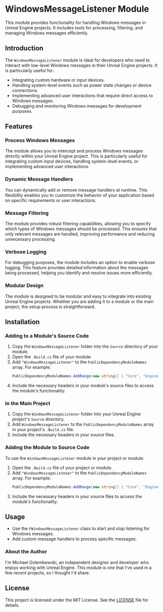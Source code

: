 # WindowsMessageListener Module

This module provides functionality for handling Windows messages in Unreal Engine projects. It includes tools for processing, filtering, and managing Windows messages efficiently.

## Introduction
The `WindowsMessageListener` module is ideal for developers who need to interact with low-level Windows messages in their Unreal Engine projects. It is particularly useful for:
- Integrating custom hardware or input devices.
- Handling system-level events such as power state changes or device connections.
- Implementing advanced user interactions that require direct access to Windows messages.
- Debugging and monitoring Windows messages for development purposes.

## Features

### Process Windows Messages
The module allows you to intercept and process Windows messages directly within your Unreal Engine project. This is particularly useful for integrating custom input devices, handling system-level events, or implementing advanced user interactions.

### Dynamic Message Handlers
You can dynamically add or remove message handlers at runtime. This flexibility enables you to customize the behavior of your application based on specific requirements or user interactions.

### Message Filtering
The module provides robust filtering capabilities, allowing you to specify which types of Windows messages should be processed. This ensures that only relevant messages are handled, improving performance and reducing unnecessary processing.

### Verbose Logging
For debugging purposes, the module includes an option to enable verbose logging. This feature provides detailed information about the messages being processed, helping you identify and resolve issues more efficiently.

### Modular Design
The module is designed to be modular and easy to integrate into existing Unreal Engine projects. Whether you are adding it to a module or the main project, the setup process is straightforward.

## Installation

### Adding to a Module's Source Code
1. Copy the `WindowsMessageListener` folder into the `Source` directory of your module.
2. Open the `.Build.cs` file of your module.
3. Add `"WindowsMessageListener"` to the `PublicDependencyModuleNames` array. For example:
   ```csharp
   PublicDependencyModuleNames.AddRange(new string[] { "Core", "Engine", "WindowsMessageListener" });
   ```
4. Include the necessary headers in your module's source files to access the module's functionality.

### In the Main Project
1. Copy the `WindowsMessageListener` folder into your Unreal Engine project's `Source` directory.
2. Add `WindowsMessageListener` to the `PublicDependencyModuleNames` array in your project's `.Build.cs` file.
3. Include the necessary headers in your source files.

### Adding the Module to Source Code
To use the `WindowsMessageListener` module in your project or module:
1. Open the `.Build.cs` file of your project or module.
2. Add `"WindowsMessageListener"` to the `PublicDependencyModuleNames` array. For example:
   ```csharp
   PublicDependencyModuleNames.AddRange(new string[] { "Core", "Engine", "WindowsMessageListener" });
   ```
3. Include the necessary headers in your source files to access the module's functionality.

## Usage
- Use the `FWindowsMessageListener` class to start and stop listening for Windows messages.
- Add custom message handlers to process specific messages.


### About the Author
I'm Michael Golembewski, an independent designer and developer who enjoys working with Unreal Engine.  This module is one that I've used in a few recent projects, so I thought I'd share.

## License
This project is licensed under the MIT License. See the [LICENSE](./LICENSE) file for details.